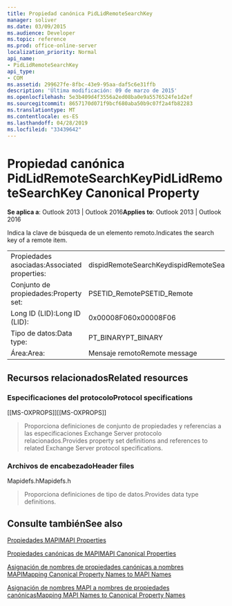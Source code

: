 ```yaml
---
title: Propiedad canónica PidLidRemoteSearchKey
manager: soliver
ms.date: 03/09/2015
ms.audience: Developer
ms.topic: reference
ms.prod: office-online-server
localization_priority: Normal
api_name:
- PidLidRemoteSearchKey
api_type:
- COM
ms.assetid: 299627fe-8fbc-43e9-95aa-daf5c6e31ffb
description: 'Última modificación: 09 de marzo de 2015'
ms.openlocfilehash: 5e3b409d4f3556a2ed08ba0e9a5576524fe1d2ef
ms.sourcegitcommit: 8657170d071f9bcf680aba50b9c07f2a4fb82283
ms.translationtype: MT
ms.contentlocale: es-ES
ms.lasthandoff: 04/28/2019
ms.locfileid: "33439642"
---
```

# <a name="pidlidremotesearchkey-canonical-property"></a><span data-ttu-id="39fc4-103">Propiedad canónica PidLidRemoteSearchKey</span><span class="sxs-lookup"><span data-stu-id="39fc4-103">PidLidRemoteSearchKey Canonical Property</span></span>

  
  
<span data-ttu-id="39fc4-104">**Se aplica a**: Outlook 2013 | Outlook 2016</span><span class="sxs-lookup"><span data-stu-id="39fc4-104">**Applies to**: Outlook 2013 | Outlook 2016</span></span> 
  
<span data-ttu-id="39fc4-105">Indica la clave de búsqueda de un elemento remoto.</span><span class="sxs-lookup"><span data-stu-id="39fc4-105">Indicates the search key of a remote item.</span></span>
  
|||
|:-----|:-----|
|<span data-ttu-id="39fc4-106">Propiedades asociadas:</span><span class="sxs-lookup"><span data-stu-id="39fc4-106">Associated properties:</span></span>  <br/> |<span data-ttu-id="39fc4-107">dispidRemoteSearchKey</span><span class="sxs-lookup"><span data-stu-id="39fc4-107">dispidRemoteSearchKey</span></span>  <br/> |
|<span data-ttu-id="39fc4-108">Conjunto de propiedades:</span><span class="sxs-lookup"><span data-stu-id="39fc4-108">Property set:</span></span>  <br/> |<span data-ttu-id="39fc4-109">PSETID_Remote</span><span class="sxs-lookup"><span data-stu-id="39fc4-109">PSETID_Remote</span></span>  <br/> |
|<span data-ttu-id="39fc4-110">Long ID (LID):</span><span class="sxs-lookup"><span data-stu-id="39fc4-110">Long ID (LID):</span></span>  <br/> |<span data-ttu-id="39fc4-111">0x00008F06</span><span class="sxs-lookup"><span data-stu-id="39fc4-111">0x00008F06</span></span>  <br/> |
|<span data-ttu-id="39fc4-112">Tipo de datos:</span><span class="sxs-lookup"><span data-stu-id="39fc4-112">Data type:</span></span>  <br/> |<span data-ttu-id="39fc4-113">PT_BINARY</span><span class="sxs-lookup"><span data-stu-id="39fc4-113">PT_BINARY</span></span>  <br/> |
|<span data-ttu-id="39fc4-114">Área:</span><span class="sxs-lookup"><span data-stu-id="39fc4-114">Area:</span></span>  <br/> |<span data-ttu-id="39fc4-115">Mensaje remoto</span><span class="sxs-lookup"><span data-stu-id="39fc4-115">Remote message</span></span>  <br/> |
   
## <a name="related-resources"></a><span data-ttu-id="39fc4-116">Recursos relacionados</span><span class="sxs-lookup"><span data-stu-id="39fc4-116">Related resources</span></span>

### <a name="protocol-specifications"></a><span data-ttu-id="39fc4-117">Especificaciones del protocolo</span><span class="sxs-lookup"><span data-stu-id="39fc4-117">Protocol specifications</span></span>

<span data-ttu-id="39fc4-118">[[MS-OXPROPS]]</span><span class="sxs-lookup"><span data-stu-id="39fc4-118">[[MS-OXPROPS]]</span></span> 
  
> <span data-ttu-id="39fc4-119">Proporciona definiciones de conjunto de propiedades y referencias a las especificaciones Exchange Server protocolo relacionados.</span><span class="sxs-lookup"><span data-stu-id="39fc4-119">Provides property set definitions and references to related Exchange Server protocol specifications.</span></span>
    
### <a name="header-files"></a><span data-ttu-id="39fc4-120">Archivos de encabezado</span><span class="sxs-lookup"><span data-stu-id="39fc4-120">Header files</span></span>

<span data-ttu-id="39fc4-121">Mapidefs.h</span><span class="sxs-lookup"><span data-stu-id="39fc4-121">Mapidefs.h</span></span>
  
> <span data-ttu-id="39fc4-122">Proporciona definiciones de tipo de datos.</span><span class="sxs-lookup"><span data-stu-id="39fc4-122">Provides data type definitions.</span></span>
    
## <a name="see-also"></a><span data-ttu-id="39fc4-123">Consulte también</span><span class="sxs-lookup"><span data-stu-id="39fc4-123">See also</span></span>



[<span data-ttu-id="39fc4-124">Propiedades MAPI</span><span class="sxs-lookup"><span data-stu-id="39fc4-124">MAPI Properties</span></span>](mapi-properties.md)
  
[<span data-ttu-id="39fc4-125">Propiedades canónicas de MAPI</span><span class="sxs-lookup"><span data-stu-id="39fc4-125">MAPI Canonical Properties</span></span>](mapi-canonical-properties.md)
  
[<span data-ttu-id="39fc4-126">Asignación de nombres de propiedades canónicas a nombres MAPI</span><span class="sxs-lookup"><span data-stu-id="39fc4-126">Mapping Canonical Property Names to MAPI Names</span></span>](mapping-canonical-property-names-to-mapi-names.md)
  
[<span data-ttu-id="39fc4-127">Asignación de nombres MAPI a nombres de propiedades canónicas</span><span class="sxs-lookup"><span data-stu-id="39fc4-127">Mapping MAPI Names to Canonical Property Names</span></span>](mapping-mapi-names-to-canonical-property-names.md)

